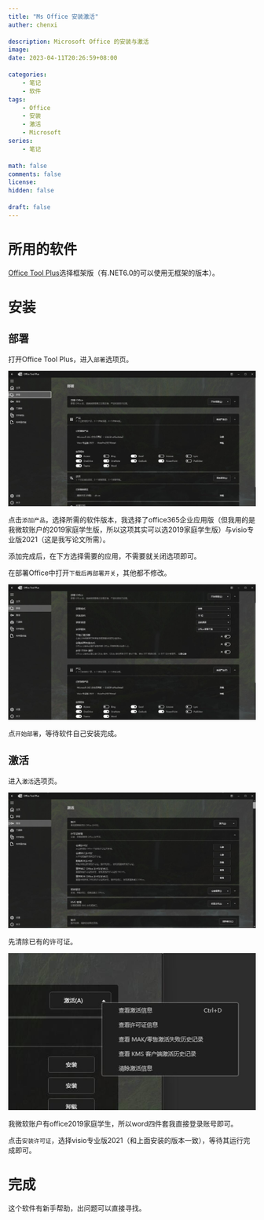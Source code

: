 ```yaml
---
title: "Ms Office 安装激活"
auther: chenxi

description: Microsoft Office 的安装与激活
image: 
date: 2023-04-11T20:26:59+08:00

categories:
    - 笔记
    - 软件
tags:
    - Office
    - 安装
    - 激活
    - Microsoft
series:
    - 笔记

math: false
comments: false
license: 
hidden: false

draft: false
---
```

# 所用的软件

[Office Tool Plus](https://otp.landian.vip/zh-cn/)选择框架版（有.NET6.0的可以使用无框架的版本）。

# 安装

## 部署

打开Office Tool Plus，进入`部署`选项页。

![部署选项页](install-page.jpg)

点击`添加产品`，选择所需的软件版本，我选择了office365企业应用版（但我用的是我微软账户的2019家庭学生版，所以这项其实可以选2019家庭学生版）与visio专业版2021（这是我写论文所需）。

添加完成后，在下方选择需要的应用，不需要就关闭选项即可。

在部署Office中打开`下载后再部署开关`，其他都不修改。

![部署配置](install-option.jpg)

点`开始部署`，等待软件自己安装完成。

## 激活

进入`激活`选项页。

![部署选项页](active-page.jpg)

先清除已有的许可证。

![清楚已有许可证](remove-activation.jpg)

我微软账户有office2019家庭学生，所以word四件套我直接登录账号即可。

点击`安装许可证`，选择visio专业版2021（和上面安装的版本一致），等待其运行完成即可。

# 完成

这个软件有新手帮助，出问题可以直接寻找。
